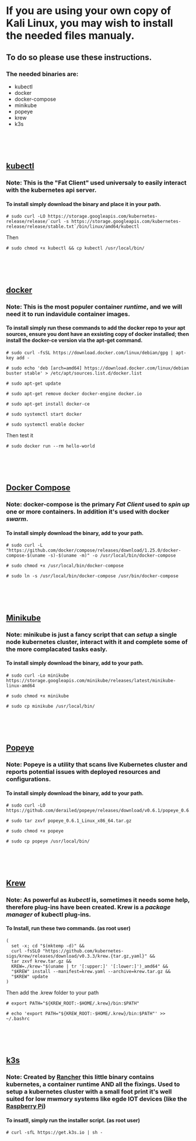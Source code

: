 # If you are using your own copy of Kali Linux, you may wish to install the needed files manualy.

## To do so please use these instructions.

### The needed binaries are:
- kubectl
- docker
- docker-compose
- minikube
- popeye
- krew
- k3s

<br />
<br />
<br />

## [kubectl](https://kubernetes.io/docs/reference/kubectl/overview/)
### Note: This is the "Fat Client" used universaly to easily interact with the kubernetes api server.
#### To install simply download the binary and place it in your path.
```
# sudo curl -LO https://storage.googleapis.com/kubernetes-release/release/`curl -s https://storage.googleapis.com/kubernetes-release/release/stable.txt`/bin/linux/amd64/kubectl
```
Then
```
# sudo chmod +x kubectl && cp kubectl /usr/local/bin/
```
<br />
<br />
<br />

## [docker](https://www.docker.com/)
### Note: This is the most populer container _runtime_, and we will need it to run indavidule container images.
#### To install simply run these commands to add the docker repo to your apt sources, ensure you dont have an exsisting copy of docker installed; then install the docker-ce version via the apt-get command.
```
# sudo curl -fsSL https://download.docker.com/linux/debian/gpg | apt-key add -

# sudo echo 'deb [arch=amd64] https://download.docker.com/linux/debian buster stable' > /etc/apt/sources.list.d/docker.list

# sudo apt-get update

# sudo apt-get remove docker docker-engine docker.io

# sudo apt-get install docker-ce

# sudo systemctl start docker

# sudo systemctl enable docker
```
Then test it
```
# sudo docker run --rm hello-world
```
<br />
<br />
<br />

## [Docker Compose](https://docs.docker.com/compose/)
### Note: docker-compose is the primary _Fat Client_ used to _spin up_ one or more containers. In addition it's used with docker _swarm_.
#### To install simply download the binary, add to your path.
```
# sudo curl -L "https://github.com/docker/compose/releases/download/1.25.0/docker-compose-$(uname -s)-$(uname -m)" -o /usr/local/bin/docker-compose

# sudo chmod +x /usr/local/bin/docker-compose

# sudo ln -s /usr/local/bin/docker-compose /usr/bin/docker-compose

```

<br />
<br />
<br />

## [Minikube](https://minikube.sigs.k8s.io/)
### Note: minikube is just a fancy script that can _setup_ a single node kubernetes cluster, interact with it and complete some of the more complacated tasks easly.
#### To install simply download the binary, add to your path.
```
# sudo curl -Lo minikube https://storage.googleapis.com/minikube/releases/latest/minikube-linux-amd64

# sudo chmod +x minikube

# sudo cp minikube /usr/local/bin/
```

<br />
<br />
<br />

## [Popeye](https://github.com/derailed/popeye)
### Note: Popeye is a utility that scans live Kubernetes cluster and reports potential issues with deployed resources and configurations.
#### To install simply download the binary, add to your path.
```
# sudo curl -LO https://github.com/derailed/popeye/releases/download/v0.6.1/popeye_0.6.1_Linux_x86_64.tar.gz

# sudo tar zxvf popeye_0.6.1_Linux_x86_64.tar.gz

# sudo chmod +x popeye

# sudo cp popeye /usr/local/bin/
```

<br />
<br />
<br />

## [Krew](https://github.com/kubernetes-sigs/krew/)
### Note: As powerful as _kubectl_ is, sometimes it needs some help, therefore __plug-ins__ have been created. Krew is a *package manager* of kubectl plug-ins.
#### To Install, run these two commands. __(as root user)__
```
(
  set -x; cd "$(mktemp -d)" &&
  curl -fsSLO "https://github.com/kubernetes-sigs/krew/releases/download/v0.3.3/krew.{tar.gz,yaml}" &&
  tar zxvf krew.tar.gz &&
  KREW=./krew-"$(uname | tr '[:upper:]' '[:lower:]')_amd64" &&
  "$KREW" install --manifest=krew.yaml --archive=krew.tar.gz &&
  "$KREW" update
)
```
Then add the .krew folder to your path
```
# export PATH="${KREW_ROOT:-$HOME/.krew}/bin:$PATH"

# echo 'export PATH="${KREW_ROOT:-$HOME/.krew}/bin:$PATH"' >> ~/.bashrc
```

<br />
<br />
<br />

## [k3s](https://k3s.io)
### Note: Created by __[Rancher](https://rancher.com/)__ this little binary contains kubernetes, a container runtime AND all the fixings. Used to setup a kubernetes cluster with a small foot print it's well suited for low mwmory systems like egde IOT devices (like the [Raspberry Pi](https://www.raspberrypi.org/products/))
#### To insatll, simply run the installer script.  __(as root user)__
```
# curl -sfL https://get.k3s.io | sh -
```
